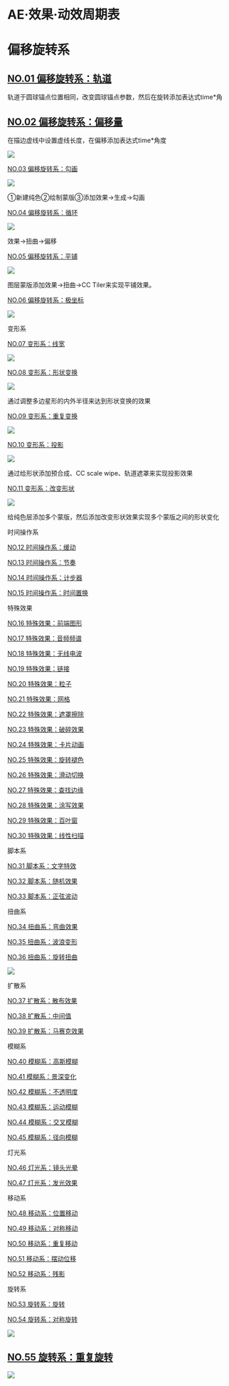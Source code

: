 # AE·效果·动效周期表

# 偏移旋转系

## [NO.01 偏移旋转系：轨道](https://uiiiuiii.com/aftereffects/12127765.html "NO.01 偏移旋转系：轨道")

轨道于圆球锚点位置相同，改变圆球锚点参数，然后在旋转添加表达式time\*角

## [NO.02 偏移旋转系：偏移量](https://uiiiuiii.com/aftereffects/12128242.html "NO.02 偏移旋转系：偏移量")

在描边虚线中设置虚线长度，在偏移添加表达式time\*角度

![](https://qhdtc.oss-cn-chengdu.aliyuncs.com/obsidian/ead56948c93065f13d4838d5d5bf2c49_XtT0MopPfs.gif)

[NO.03 偏移旋转系：勾画](https://uiiiuiii.com/aftereffects/12128764.html "NO.03 偏移旋转系：勾画")

![](https://qhdtc.oss-cn-chengdu.aliyuncs.com/obsidian/ead56948c93065f13d4838d5d5bf2c49_Pg1L1171zA.gif)

①新建纯色②绘制蒙版③添加效果→生成→勾画

[NO.04 偏移旋转系：循环](https://uiiiuiii.com/aftereffects/12129137.html "NO.04 偏移旋转系：循环")

![](https://qhdtc.oss-cn-chengdu.aliyuncs.com/obsidian/ead56948c93065f13d4838d5d5bf2c49_piFmSbJcEP.gif)

效果→扭曲→偏移

[NO.05 偏移旋转系：平铺](https://uiiiuiii.com/aftereffects/12129139.html "NO.05 偏移旋转系：平铺")

![](https://qhdtc.oss-cn-chengdu.aliyuncs.com/obsidian/ead56948c93065f13d4838d5d5bf2c49_bge7n4jVr1.gif)

图层蒙版添加效果→扭曲→CC Tiler来实现平铺效果。

[NO.06 偏移旋转系：极坐标](https://uiiiuiii.com/aftereffects/12129400.html "NO.06 偏移旋转系：极坐标")

![](https://qhdtc.oss-cn-chengdu.aliyuncs.com/obsidian/ead56948c93065f13d4838d5d5bf2c49_ie1Ngr5qP5.gif)

变形系

[NO.07 变形系：线宽](https://uiiiuiii.com/aftereffects/12129698.html "NO.07 变形系：线宽")

![](https://qhdtc.oss-cn-chengdu.aliyuncs.com/obsidian/ead56948c93065f13d4838d5d5bf2c49_qqaKQOnv8D.gif)

[NO.08 变形系：形状变换](https://uiiiuiii.com/aftereffects/121210096.html "NO.08 变形系：形状变换")

![](https://qhdtc.oss-cn-chengdu.aliyuncs.com/obsidian/db321a5896303bb4dbe1c4b69456d82d_xyeZPHRg6Z.gif)

通过调整多边星形的内外半径来达到形状变换的效果

[NO.09 变形系：重复变换](https://uiiiuiii.com/aftereffects/121211669.html "NO.09 变形系：重复变换")

![](https://qhdtc.oss-cn-chengdu.aliyuncs.com/obsidian/447dc0b25f099881041c36104282007f_Ev5wzmdYS8.gif)

[NO.10 变形系：投影](https://uiiiuiii.com/aftereffects/121211780.html "NO.10 变形系：投影")

![](https://qhdtc.oss-cn-chengdu.aliyuncs.com/obsidian/832ed3e2962389e7b6f3262278cd8b3d_P7i3fuPXDi.gif)

通过给形状添加预合成、CC scale wipe、轨道遮罩来实现投影效果

[NO.11 变形系：改变形状](https://uiiiuiii.com/aftereffects/121211837.html "NO.11 变形系：改变形状")

![](https://qhdtc.oss-cn-chengdu.aliyuncs.com/obsidian/e6c6c74169fb2cb90b646c8e872ddc20_z4G8zjPPkB.gif)

给纯色层添加多个蒙版，然后添加改变形状效果实现多个蒙版之间的形状变化

时间操作系

[NO.12 时间操作系：缓动](https://uiiiuiii.com/aftereffects/121212020.html "NO.12 时间操作系：缓动")

[NO.13 时间操作系：节奏](https://uiiiuiii.com/aftereffects/121212576.html "NO.13 时间操作系：节奏")

[NO.14 时间操作系：计步器](https://uiiiuiii.com/aftereffects/121212887.html "NO.14 时间操作系：计步器")

[NO.15 时间操作系：时间置换](https://uiiiuiii.com/aftereffects/121213195.html "NO.15 时间操作系：时间置换")

特殊效果

[NO.16 特殊效果：前端图形](https://uiiiuiii.com/aftereffects/121213480.html "NO.16 特殊效果：前端图形")

[NO.17 特殊效果：音频频谱](https://uiiiuiii.com/aftereffects/121213969.html "NO.17 特殊效果：音频频谱")

[NO.18 特殊效果：无线电波](https://uiiiuiii.com/aftereffects/121214645.html "NO.18 特殊效果：无线电波")

[NO.19 特殊效果：链接](https://uiiiuiii.com/aftereffects/121215417.html "NO.19 特殊效果：链接")

[NO.20 特殊效果：粒子](https://uiiiuiii.com/aftereffects/121216528.html "NO.20 特殊效果：粒子")

[NO.21 特殊效果：网格](https://uiiiuiii.com/aftereffects/121216538.html "NO.21 特殊效果：网格")

[NO.22 特殊效果：遮罩擦除](https://uiiiuiii.com/aftereffects/121217211.html "NO.22 特殊效果：遮罩擦除")

[NO.23 特殊效果：破碎效果](https://uiiiuiii.com/aftereffects/121217222.html "NO.23 特殊效果：破碎效果")

[NO.24 特殊效果：卡片动画](https://uiiiuiii.com/aftereffects/121220873.html "NO.24 特殊效果：卡片动画")

[NO.25 特殊效果：旋转褪色](https://uiiiuiii.com/aftereffects/121222794.html "NO.25 特殊效果：旋转褪色")

[NO.26 特殊效果：滑动切换](https://uiiiuiii.com/aftereffects/121225021.html "NO.26 特殊效果：滑动切换")

[NO.27 特殊效果：查找边缘](https://uiiiuiii.com/aftereffects/121225028.html "NO.27 特殊效果：查找边缘")

[NO.28 特殊效果：涂写效果](https://uiiiuiii.com/aftereffects/121226013.html "NO.28 特殊效果：涂写效果")

[NO.29 特殊效果：百叶窗](https://uiiiuiii.com/aftereffects/121226015.html "NO.29 特殊效果：百叶窗")

[NO.30 特殊效果：线性扫描](https://uiiiuiii.com/aftereffects/121226017.html "NO.30 特殊效果：线性扫描")

脚本系

[NO.31 脚本系：文字特效](https://uiiiuiii.com/aftereffects/121223853.html "NO.31 脚本系：文字特效")

[NO.32 脚本系：随机效果](https://uiiiuiii.com/aftereffects/121224196.html "NO.32 脚本系：随机效果")

[NO.33 脚本系：正弦波动](https://uiiiuiii.com/aftereffects/121224204.html "NO.33 脚本系：正弦波动")

扭曲系

[NO.34 扭曲系：弯曲效果](https://uiiiuiii.com/aftereffects/121233927.html "NO.34 扭曲系：弯曲效果")

[NO.35 扭曲系：波浪变形](https://uiiiuiii.com/aftereffects/121234405.html "NO.35 扭曲系：波浪变形")

[NO.36 扭曲系：旋转扭曲](https://uiiiuiii.com/aftereffects/121236522.html "NO.36 扭曲系：旋转扭曲")

![](https://qhdtc.oss-cn-chengdu.aliyuncs.com/obsidian/9d38af0061625023d6b8502fd0673f0c_2o3XnQzMd9.gif)

扩散系

[NO.37 扩散系：散布效果](https://uiiiuiii.com/aftereffects/121240209.html "NO.37 扩散系：散布效果")

[NO.38 扩散系：中间值](https://uiiiuiii.com/aftereffects/121241991.html "NO.38 扩散系：中间值")

[NO.39 扩散系：马赛克效果](https://uiiiuiii.com/aftereffects/121240848.html "NO.39 扩散系：马赛克效果")

模糊系

[NO.40 模糊系：高斯模糊](https://uiiiuiii.com/aftereffects/121257643.html "NO.40 模糊系：高斯模糊")

[NO.41 模糊系：景深变化](https://uiiiuiii.com/aftereffects/121240987.html "NO.41 模糊系：景深变化")

[NO.42 模糊系：不透明度](https://uiiiuiii.com/aftereffects/1212103826.html "NO.42 模糊系：不透明度")

[NO.43 模糊系：运动模糊](https://uiiiuiii.com/aftereffects/121250329.html "NO.43 模糊系：运动模糊")

[NO.44 模糊系：交叉模糊](https://uiiiuiii.com/aftereffects/121252693.html "NO.44 模糊系：交叉模糊")

[NO.45 模糊系：径向模糊](https://uiiiuiii.com/aftereffects/121252779.html "NO.45 模糊系：径向模糊")

灯光系

[NO.46 灯光系：镜头光晕](https://uiiiuiii.com/aftereffects/121258164.html "NO.46 灯光系：镜头光晕")

[NO.47 灯光系：发光效果](https://uiiiuiii.com/aftereffects/121266093.html "NO.47 灯光系：发光效果")

移动系

[NO.48 移动系：位置移动](https://uiiiuiii.com/aftereffects/121275037.html "NO.48 移动系：位置移动")

[NO.49 移动系：对称移动](https://uiiiuiii.com/aftereffects/121283533.html "NO.49 移动系：对称移动")

[NO.50 移动系：重复移动](https://uiiiuiii.com/aftereffects/121280632.html "NO.50 移动系：重复移动")

[NO.51 移动系：摆动位移](https://uiiiuiii.com/aftereffects/121286064.html "NO.51 移动系：摆动位移")

[NO.52 移动系：残影](https://uiiiuiii.com/aftereffects/121295155.html "NO.52 移动系：残影")

旋转系

[NO.53 旋转系：旋转](https://uiiiuiii.com/aftereffects/1212104050.html "NO.53 旋转系：旋转")

[NO.54 旋转系：对称旋转 ](https://uiiiuiii.com/aftereffects/1212272393.html "NO.54 旋转系：对称旋转 ")

![](https://qhdtc.oss-cn-chengdu.aliyuncs.com/obsidian/353639aadd0a1f435f80a87c43f136a8_BmiuIAxhrE.gif)

## [NO.55 旋转系：重复旋转 ](https://uiiiuiii.com/aftereffects/1212321000.html "NO.55 旋转系：重复旋转 ")

![](https://qhdtc.oss-cn-chengdu.aliyuncs.com/obsidian/2eefc0239b2059cc4d26ee210173fafb_fNPAxhaX1B.gif)
